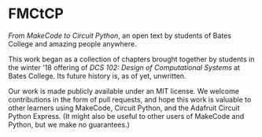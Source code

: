 # FMCtCP

*From MakeCode to Circuit Python*, an open text by students of Bates College and amazing people anywhere.

This work began as a collection of chapters brought together by students in the winter '18 offering of *DCS 102: Design of Computational Systems* at Bates College. Its future history is, as of yet, unwritten.

Our work is made publicly available under an MIT license. We welcome contributions in the form of pull requests, and hope this work is valuable to other learners using MakeCode, Circuit Python, and the Adafruit Circuit Python Express. (It might also be useful to other users of MakeCode and Python, but we make no guarantees.)

